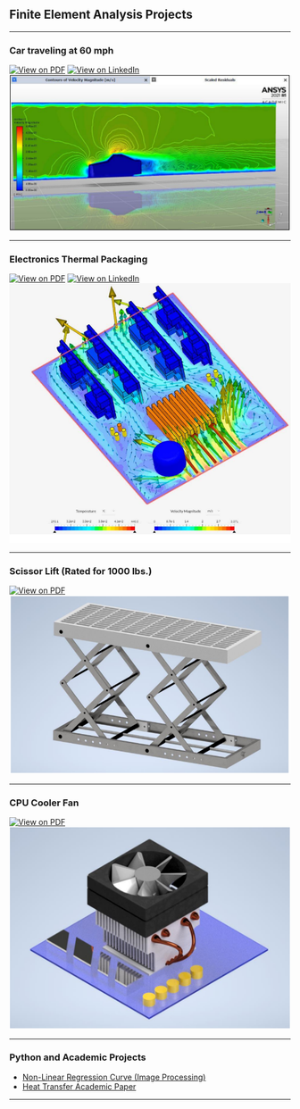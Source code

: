 ## Finite Element Analysis Projects 
---
### Car traveling at 60 mph
[![View on PDF](https://img.shields.io/badge/PDF-View%20on%20PDF-red?logo=adobeacrobatreader)](https://drive.google.com/file/d/1Fzx4AJVe6fO_IPcrdiTyfVlS1Ypc37ML/view?usp=sharing)
[![View on LinkedIn](https://img.shields.io/badge/LinkedIn-View%20on%20LinkedIn-red?logo=linkedin)](https://www.linkedin.com/feed/update/urn:li:activity:6825057852160323584/)
<img src="images/Car.PNG?raw=true"/>

---
### Electronics Thermal Packaging
[![View on PDF](https://img.shields.io/badge/PDF-View%20the%20PDF-red?logo=adobeacrobatreader)](https://drive.google.com/file/d/1LtnJvTcKL2pU49aB4aocd1h_DIUH0Uub/view?usp=sharing)
[![View on LinkedIn](https://img.shields.io/badge/LinkedIn-View%20on%20LinkedIn-red?logo=linkedin)](https://www.linkedin.com/feed/update/urn:li:activity:6753712703367364608/)
<img src="images/Electronics Packaging.PNG?raw=true"/>

---
### Scissor Lift (Rated for 1000 lbs.) 
 [![View on PDF](https://img.shields.io/badge/PDF-View%20the%20PDF-red?logo=adobeacrobatreader)](https://drive.google.com/file/d/1Duco9fMs7Wpnjsu8rnqm6ejIYriSyaGO/view?usp=sharing)
<img src="images/Scissor Lift.PNG?raw=true"/>


---
### CPU Cooler Fan
[![View on PDF](https://img.shields.io/badge/PDF-View%20the%20PDF-red?logo=adobeacrobatreader)](https://drive.google.com/file/d/12g1G60X1QUEj5pxTTzW1FPXYJF_fBRv_/view?usp=sharing)
<img src="images/CPU Cooler.PNG?raw=true"/>

---

### Python and Academic Projects

- [Non-Linear Regression Curve (Image Processing)](http://example.com/)
- [Heat Transfer Academic Paper](https://drive.google.com/file/d/1kSZb9xcIM951G7CS3pPrVH0SFVpKjo5a/view?usp=sharing)


---





<!-- Remove above link if you don't want to attibute -->
